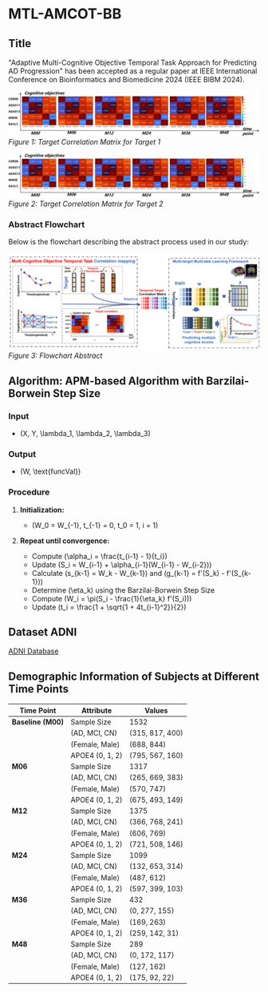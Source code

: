 # MTL-AMCOT-BB

## Title
"Adaptive Multi-Cognitive Objective Temporal Task Approach for Predicting AD Progression" has been accepted as a regular paper at IEEE International Conference on Bioinformatics and Biomedicine 2024 (IEEE BIBM 2024).

![Target Correlation Matrix 1](/Target_correlation_5target1.png)
*Figure 1: Target Correlation Matrix for Target 1*

![Target Correlation Matrix 2](/Target_correlation_5target1.png)  <!-- Assuming this is a typo and should be a different file -->
*Figure 2: Target Correlation Matrix for Target 2*

### Abstract Flowchart

Below is the flowchart describing the abstract process used in our study:

![Flowchart Abstract](/Fig1_flowchart_abstract.png)
*Figure 3: Flowchart Abstract*

## Algorithm: APM-based Algorithm with Barzilai-Borwein Step Size

### Input
- \(X, Y, \lambda_1, \lambda_2, \lambda_3\)

### Output
- \(W, \text{funcVal}\)

### Procedure
1. **Initialization:**
   - \(W_0 = W_{-1}, t_{-1} = 0, t_0 = 1, i = 1\)

2. **Repeat until convergence:**
   - Compute \(\alpha_i = \frac{t_{i-1} - 1}{t_i}\)
   - Update \(S_i = W_{i-1} + \alpha_{i-1}(W_{i-1} - W_{i-2})\)
   - Calculate \(s_{k-1} = W_k - W_{k-1}\) and \(g_{k-1} = f'(S_k) - f'(S_{k-1})\)
   - Determine \(\eta_k\) using the Barzilai-Borwein Step Size
   - Compute \(W_i = \pi(S_i - \frac{1}{\eta_k} f'(S_i))\)
   - Update \(t_i = \frac{1 + \sqrt{1 + 4t_{i-1}^2}}{2}\)

## Dataset ADNI
[ADNI Database](https://adni.loni.usc.edu/)

## Demographic Information of Subjects at Different Time Points

| Time Point | Attribute      | Values         |
|------------|----------------|----------------|
| **Baseline (M00)** | Sample Size     | 1532           |
|                    | (AD, MCI, CN)   | (315, 817, 400)|
|                    | (Female, Male)  | (688, 844)     |
|                    | APOE4 (0, 1, 2) | (795, 567, 160)|
| **M06**            | Sample Size     | 1317           |
|                    | (AD, MCI, CN)   | (265, 669, 383)|
|                    | (Female, Male)  | (570, 747)     |
|                    | APOE4 (0, 1, 2) | (675, 493, 149)|
| **M12**            | Sample Size     | 1375           |
|                    | (AD, MCI, CN)   | (366, 768, 241)|
|                    | (Female, Male)  | (606, 769)     |
|                    | APOE4 (0, 1, 2) | (721, 508, 146)|
| **M24**            | Sample Size     | 1099           |
|                    | (AD, MCI, CN)   | (132, 653, 314)|
|                    | (Female, Male)  | (487, 612)     |
|                    | APOE4 (0, 1, 2) | (597, 399, 103)|
| **M36**            | Sample Size     | 432            |
|                    | (AD, MCI, CN)   | (0, 277, 155)  |
|                    | (Female, Male)  | (169, 263)     |
|                    | APOE4 (0, 1, 2) | (259, 142, 31) |
| **M48**            | Sample Size     | 289            |
|                    | (AD, MCI, CN)   | (0, 172, 117)  |
|                    | (Female, Male)  | (127, 162)     |
|                    | APOE4 (0, 1, 2) | (175, 92, 22)  |
